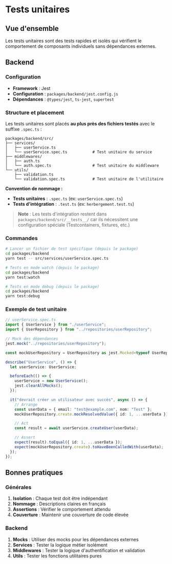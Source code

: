 # Tests unitaires

## Vue d'ensemble

Les tests unitaires sont des tests rapides et isolés qui vérifient le comportement de composants individuels sans dépendances externes.

## Backend

### Configuration

- **Framework** : Jest
- **Configuration** : `packages/backend/jest.config.js`
- **Dépendances** : `@types/jest`, `ts-jest`, `supertest`

### Structure et placement

Les tests unitaires sont placés **au plus près des fichiers testés** avec le suffixe `.spec.ts` :

```
packages/backend/src/
├── services/
│   ├── userService.ts
│   └── userService.spec.ts           # Test unitaire du service
├── middlewares/
│   ├── auth.ts
│   └── auth.spec.ts                  # Test unitaire du middleware
└── utils/
    ├── validation.ts
    └── validation.spec.ts            # Test unitaire de l'utilitaire
```

**Convention de nommage :**

- **Tests unitaires** : `.spec.ts` (ex: `userService.spec.ts`)
- **Tests d'intégration** : `.test.ts` (ex: `herbergement.test.ts`)

> **Note** : Les tests d'intégration restent dans `packages/backend/src/__tests__/` car ils nécessitent une configuration spéciale (Testcontainers, fixtures, etc.)

### Commandes

```bash
# Lancer un fichier de test spécifique (depuis le package)
cd packages/backend
yarn test -- src/services/userService.spec.ts

# Tests en mode watch (depuis le package)
cd packages/backend
yarn test:watch

# Tests en mode debug (depuis le package)
cd packages/backend
yarn test:debug
```

### Exemple de test unitaire

```typescript
// userService.spec.ts
import { UserService } from "./userService";
import { UserRepository } from "../repositories/userRepository";

// Mock des dépendances
jest.mock("../repositories/userRepository");

const mockUserRepository = UserRepository as jest.Mocked<typeof UserRepository>;

describe("UserService", () => {
  let userService: UserService;

  beforeEach(() => {
    userService = new UserService();
    jest.clearAllMocks();
  });

  it("devrait créer un utilisateur avec succès", async () => {
    // Arrange
    const userData = { email: "test@example.com", nom: "Test" };
    mockUserRepository.create.mockResolvedValue({ id: 1, ...userData });

    // Act
    const result = await userService.createUser(userData);

    // Assert
    expect(result).toEqual({ id: 1, ...userData });
    expect(mockUserRepository.create).toHaveBeenCalledWith(userData);
  });
});
```

## Bonnes pratiques

### Générales

1. **Isolation** : Chaque test doit être indépendant
2. **Nommage** : Descriptions claires en français
3. **Assertions** : Vérifier le comportement attendu
4. **Couverture** : Maintenir une couverture de code élevée

### Backend

1. **Mocks** : Utiliser des mocks pour les dépendances externes
2. **Services** : Tester la logique métier isolément
3. **Middlewares** : Tester la logique d'authentification et validation
4. **Utils** : Tester les fonctions utilitaires pures
